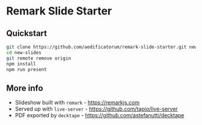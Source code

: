 # Remark Slide Starter

## Quickstart

```bash
git clone https://github.com/aedificatorum/remark-slide-starter.git new-slides
cd new-slides
git remote remove origin
npm install
npm run present
```

## More info

- Slideshow built with `remark` - https://remarkjs.com
- Served up with `live-server` - https://github.com/tapio/live-server
- PDF exported by `decktape` - https://github.com/astefanutti/decktape